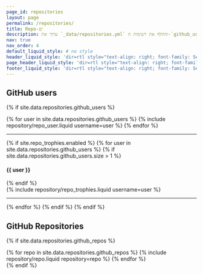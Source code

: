 ```yaml
---
page_id: repositories
layout: page
permalink: /repositories/
title: Repo-ים
description: ערוך את `_data/repositories.yml` והחלף את רשימות ה-`github_users` וה-`github_repos` כדי להציג את פרופיל ה-github וה-Repo-ים שלך.
nav: true
nav_order: 4
default_liquid_style: # no style
header_liquid_style: 'dir=rtl style="text-align: right; font-family: Segoe UI"'
page_header_liquid_style: 'dir=rtl style="text-align: right; font-family: Segoe UI"'
footer_liquid_style: 'dir=rtl style="text-align: right; font-family: Segoe UI"'
---
```


## GitHub users

{% if site.data.repositories.github_users %}

<div class="repositories d-flex flex-wrap flex-md-row flex-column justify-content-between align-items-center">
  {% for user in site.data.repositories.github_users %}
    {% include repository/repo_user.liquid username=user %}
  {% endfor %}
</div>

---

{% if site.repo_trophies.enabled %}
{% for user in site.data.repositories.github_users %}
{% if site.data.repositories.github_users.size > 1 %}

  <h4>{{ user }}</h4>
  {% endif %}
  <div class="repositories d-flex flex-wrap flex-md-row flex-column justify-content-between align-items-center">
  {% include repository/repo_trophies.liquid username=user %}
  </div>

---

{% endfor %}
{% endif %}
{% endif %}

## GitHub Repositories

{% if site.data.repositories.github_repos %}

<div class="repositories d-flex flex-wrap flex-md-row flex-column justify-content-between align-items-center">
  {% for repo in site.data.repositories.github_repos %}
    {% include repository/repo.liquid repository=repo %}
  {% endfor %}
</div>
{% endif %}
